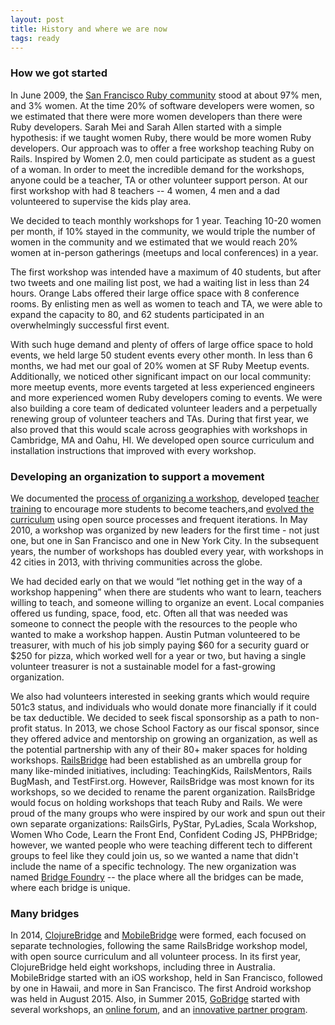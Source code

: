 ```yaml
---
layout: post
title: History and where we are now
tags: ready
---
```


### How we got started
In June 2009, the <a href="//www.sfruby.info" target="_blank">San Francisco Ruby community</a> stood at about 97% men, and 3% women.
    At the time 20% of software developers were women, so we estimated that there were more women developers than there were Ruby
    developers. Sarah Mei and Sarah Allen started with a simple hypothesis: if we taught women Ruby, there would be more women
    Ruby developers. Our approach was to offer a free workshop teaching Ruby on Rails. Inspired by Women 2.0,
    men could participate as student as a guest of a woman. In order to meet the incredible demand for the workshops, anyone could be a teacher,
    TA or other volunteer support person. At our first workshop with had 8 teachers -- 4 women, 4 men and a dad volunteered to supervise the kids
    play area.

We decided to teach monthly workshops for 1 year. Teaching 10-20 women per month, if 10% stayed in the community, we would triple the number of
    women in the community and we estimated that we would reach 20% women at in-person gatherings (meetups and local conferences) in a year.

The first workshop was intended have a maximum of 40 students, but after two tweets and one mailing list post, we had a waiting list in less than
    24 hours. Orange Labs offered their large office space with 8 conference rooms. By enlisting men as well as women to teach and TA, we were able
    to expand the capacity to 80, and 62 students participated in an overwhelmingly successful first event.

With such huge demand and plenty of offers of large office space to hold events, we held large 50 student events every other month.
    In less than 6 months, we had met our goal of 20% women at SF Ruby Meetup events. Additionally, we noticed other significant impact on our
    local community: more meetup events, more events targeted at less experienced engineers and more experienced women Ruby developers coming to
    events. We were also building a core team of dedicated volunteer leaders and a perpetually renewing group of volunteer teachers and TAs.
    During that first year, we also proved that this would scale across geographies with workshops in Cambridge, MA and Oahu, HI.
    We developed open source curriculum and installation instructions that improved with every workshop.


### Developing an organization to support a movement
We documented the <a href="http://railsbridge.org/help/organize" target="_blank">process of organizing a workshop</a>,
    developed <a href="http://docs.railsbridge.org/workshop/more_teacher_training" target="_blank">teacher training</a> to
    encourage more students to become teachers,and <a href="http://docs.railsbridge.org/workshop/" target="_blank">evolved the curriculum</a>
    using open source processes and frequent iterations. In May 2010, a workshop was organized by new leaders for the first time - not just one,
    but one in San Francisco and one in New York City. In the subsequent years, the number of workshops has doubled every year, with workshops in 42 cities in 2013,
    with thriving communities across the globe.

We had decided early on that we would “let nothing get in the way of a workshop happening” when there are students who want to learn, teachers willing to teach,
    and someone willing to organize an event. Local companies offered us funding, space, food, etc. Often all that was needed was someone to connect the people with the resources
    to the people who wanted to make a workshop happen. Austin Putman volunteered to be treasurer, with much of his job simply paying $60 for a security guard or $250 for pizza,
    which worked well for a year or two, but having a single volunteer treasurer is not a sustainable model for a fast-growing organization.

We also had volunteers interested in seeking grants which would require 501c3 status, and individuals who would donate more financially if it could be tax deductible.
    We decided to seek fiscal sponsorship as a path to non-profit status. In 2013, we chose School Factory as our fiscal sponsor, since they offered advice and mentorship
    on growing an organization, as well as the potential partnership with any of their 80+ maker spaces for holding workshops. <a href="http://railsbridge.org/" target="_blank">RailsBridge</a> had been established as an umbrella
    group for many like-minded initiatives, including: TeachingKids, RailsMentors, Rails BugMash, and TestFirst.org. However, RailsBridge was most known for its workshops,
    so we decided to rename the parent organization. RailsBridge would focus on holding workshops that teach Ruby and Rails. We were proud of the many groups who were inspired
    by our work and spun out their own separate organizations: RailsGirls, PyStar, PyLadies, Scala Workshop, Women Who Code, Learn the Front End, Confident Coding JS, PHPBridge;
    however, we wanted people who were teaching different tech to different groups to feel like they could join us, so we wanted a name that didn't include the name of a specific
    technology. The new organization was named <a href="http://bridgefoundry.org/" target="_blank">Bridge Foundry</a> -- the place where all the bridges can be made, where each bridge is unique.


### <a id="many-bridges"></a>Many bridges
In 2014, <a href="http://www.clojurebridge.org/" target="_blank">ClojureBridge</a> and <a href="https://github.com/mobilebridge" target="_blank">MobileBridge</a> were formed,
    each focused on separate technologies, following the same RailsBridge workshop model, with open source curriculum and all volunteer process. In its first year, ClojureBridge held eight workshops,
    including three in Australia. MobileBridge started with an iOS workshop, held in San Francisco, followed by one in Hawaii, and more in San Francisco. The first Android workshop was held in August 2015.
    Also, in Summer 2015, <a href="http://golangbridge.org/" target="_blank">GoBridge</a> started with several workshops, an <a href="https://forum.golangbridge.org/" target="_blank">online forum</a>,
    and an <a href="https://medium.com/@GolangBridge/go-needs-everyone-s-help-13f74bdf3432#.zbhpmygqd" target="_blank">innovative partner program</a>.


